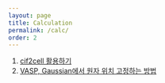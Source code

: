 ```yaml
---
layout: page
title: Calculation
permalink: /calc/
order: 2
---
```


1. [cif2cell 활용하기](http://nodolee.github.io/2016/03/13/cif2cell/)
2. [VASP, Gaussian에서 원자 위치 고정하는 방법](http://nodolee.github.io/2015/11/05/vaspgaussian-atomfix/)
